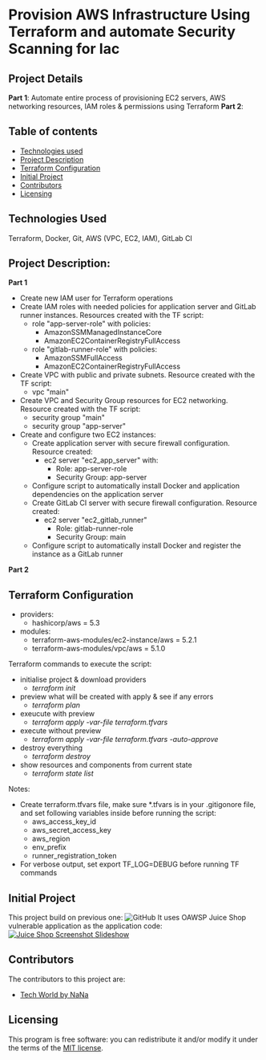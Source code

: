 # Provision AWS Infrastructure Using Terraform and automate Security Scanning for Iac

## Project Details
**Part 1**: Automate entire process of provisioning EC2 servers, AWS networking resources, IAM roles & permissions using Terraform
**Part 2**: 


## Table of contents

- [Technologies used](#Technologies-Used)
- [Project Description](#Project-Description)
- [Terraform Configuration](#Terraform-Configuration)
- [Initial Project](Initial-Project)
- [Contributors](#contributors)
- [Licensing](#licensing)

## Technologies Used
Terraform, Docker, Git, AWS (VPC, EC2, IAM), GitLab CI

## Project Description:
**Part 1**
- Create new IAM user for Terraform operations
- Create IAM roles with needed policies for application server and GitLab runner instances. Resources created with the TF script:
    - role "app-server-role" with policies:
        - AmazonSSMManagedInstanceCore
        - AmazonEC2ContainerRegistryFullAccess
    - role "gitlab-runner-role" with policies:
        - AmazonSSMFullAccess
        - AmazonEC2ContainerRegistryFullAccess
- Create VPC with public and private subnets. Resource created with the TF script:
    - vpc "main"
- Create VPC and Security Group resources for EC2 networking. Resource created with the TF script:
    - security group "main"
    - security group "app-server"
- Create and configure two EC2 instances:
    - Create application server with secure firewall configuration. Resource created:
        - ec2 server "ec2_app_server" with:
            - Role: app-server-role
            - Security Group: app-server
    - Configure script to automatically install Docker and application dependencies on the application server 
    - Create GitLab CI server with secure firewall configuration. Resource created:
        - ec2 server "ec2_gitlab_runner"
            - Role: gitlab-runner-role
            - Security Group: main
    - Configure script to automatically install Docker and register the instance as a GitLab runner


**Part 2**

## Terraform Configuration
- providers:
    - hashicorp/aws = 5.3
- modules:
    - terraform-aws-modules/ec2-instance/aws = 5.2.1
    - terraform-aws-modules/vpc/aws = 5.1.0
    
Terraform commands to execute the script:
- initialise project & download providers
    - *terraform init* 
- preview what will be created with apply & see if any errors
    - *terraform plan*
- exeucute with preview
    - *terraform apply -var-file terraform.tfvars*
- execute without preview
    - *terraform apply -var-file terraform.tfvars -auto-approve*
- destroy everything
    - *terraform destroy*
- show resources and components from current state
    - *terraform state list*

Notes: 
- Create terraform.tfvars file, make sure *.tfvars is in your .gitigonore file, and set following variables inside before running the script:
    - aws_access_key_id
    - aws_secret_access_key
    - aws_region
    - env_prefix
    - runner_registration_token
- For verbose output, set export TF_LOG=DEBUG before running TF commands

## Initial Project
This project build on previous one: 
![GitHub](https://github.com/Nicole732/devsecops-sast-cicd-gitlab)
It uses OAWSP Juice Shop vulnerable application as the application code:
[![Juice Shop Screenshot Slideshow](https://img.shields.io/github/release/juice-shop/juice-shop.svg)](https://github.com/juice-shop/juice-shop/releases/latest)


## Contributors

The contributors to this project are:
- [Tech World by NaNa](https://www.techworld-with-nana.com/devsecops-bootcamp) 

## Licensing

This program is free software: you can redistribute it and/or modify it under the terms of the [MIT license](LICENSE).
